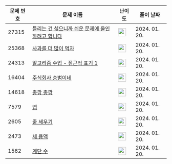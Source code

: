 | 문제 번호 | 문제 이름 | 난이도 | 풀이 날짜 |
| --- | --- | --- | --- |
| 27315 | [틀리는 건 싫으니까 쉬운 문제에 올인하려고 합니다](https://www.acmicpc.net/problem/27315) | <img height="25px" width="25px=" src="https://static.solved.ac/tier_small/15.svg"/> | 2024. 01. 20.  |
| 25368 | [사과를 더 많이 먹자](https://www.acmicpc.net/problem/25368) | <img height="25px" width="25px=" src="https://static.solved.ac/tier_small/13.svg"/> | 2024. 01. 20.  |
| 24313 | [알고리즘 수업 - 점근적 표기 1](https://www.acmicpc.net/problem/24313) | <img height="25px" width="25px=" src="https://static.solved.ac/tier_small/6.svg"/> | 2024. 01. 20.  |
| 16404 | [주식회사 승범이네](https://www.acmicpc.net/problem/16404) | <img height="25px" width="25px=" src="https://static.solved.ac/tier_small/18.svg"/> | 2024. 01. 20.  |
| 14618 | [총깡 총깡](https://www.acmicpc.net/problem/14618) | <img height="25px" width="25px=" src="https://static.solved.ac/tier_small/13.svg"/> | 2024. 01. 20.  |
| 7579 | [앱](https://www.acmicpc.net/problem/7579) | <img height="25px" width="25px=" src="https://static.solved.ac/tier_small/13.svg"/> | 2024. 01. 20.  |
| 2605 | [줄 세우기](https://www.acmicpc.net/problem/2605) | <img height="25px" width="25px=" src="https://static.solved.ac/tier_small/4.svg"/> | 2024. 01. 20.  |
| 2473 | [세 용액](https://www.acmicpc.net/problem/2473) | <img height="25px" width="25px=" src="https://static.solved.ac/tier_small/13.svg"/> | 2024. 01. 20.  |
| 1562 | [계단 수](https://www.acmicpc.net/problem/1562) | <img height="25px" width="25px=" src="https://static.solved.ac/tier_small/15.svg"/> | 2024. 01. 20.  |
